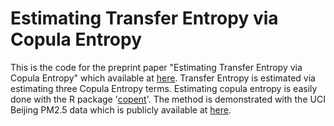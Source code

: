 # Estimating Transfer Entropy via Copula Entropy
This is the code for the preprint paper "Estimating Transfer Entropy via Copula Entropy" which available at [here](https://arxiv.org/abs/1910.04375). Transfer Entropy is estimated via estimating three Copula Entropy terms. Estimating copula entropy is easily done with the R package '[copent](https://cran.r-project.org/package=copent)'. The method is demonstrated with the UCI Beijing PM2.5 data which is publicly available at [here](http://archive.ics.uci.edu/ml/datasets/Beijing+PM2.5+Data).
